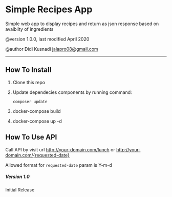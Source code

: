 
# Simple Recipes App

Simple web app to display recipes and return as json response based on avaibilty of ingredients

@version     1.0.0, last modified April 2020

@author      Didi Kusnadi <jalapro08@gmail.com>

---

## How To Install
1. Clone this repo
2. Update dependecies components by running command:

	`composer update`

3. docker-compose build
4. docker-compose up -d

## How To Use API

Call API by visit url http://your-domain.com/lunch or http://your-domain.com/{requested-date}

Allowed format for `requested-date` param is Y-m-d


##### Version 1.0

Initial Release